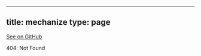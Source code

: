 
---
title: mechanize
type: page
---

[See on GitHub](https://github.com/jakeroggenbuck/mechanize/)

404: Not Found